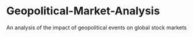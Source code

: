 # Geopolitical-Market-Analysis
An analysis of the impact of geopolitical events on global stock markets
